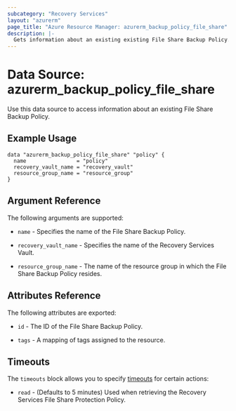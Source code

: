 ```yaml
---
subcategory: "Recovery Services"
layout: "azurerm"
page_title: "Azure Resource Manager: azurerm_backup_policy_file_share"
description: |-
  Gets information about an existing existing File Share Backup Policy.
---
```


# Data Source: azurerm_backup_policy_file_share

Use this data source to access information about an existing File Share Backup Policy.

## Example Usage

```hcl
data "azurerm_backup_policy_file_share" "policy" {
  name                = "policy"
  recovery_vault_name = "recovery_vault"
  resource_group_name = "resource_group"
}
```

## Argument Reference

The following arguments are supported:

- `name` - Specifies the name of the File Share Backup Policy.

- `recovery_vault_name` - Specifies the name of the Recovery Services Vault.

- `resource_group_name` - The name of the resource group in which the File Share Backup Policy resides.

## Attributes Reference

The following attributes are exported:

- `id` - The ID of the File Share Backup Policy.

- `tags` - A mapping of tags assigned to the resource.

## Timeouts

The `timeouts` block allows you to specify [timeouts](https://www.terraform.io/docs/configuration/resources.html#timeouts) for certain actions:

- `read` - (Defaults to 5 minutes) Used when retrieving the Recovery Services File Share Protection Policy.
